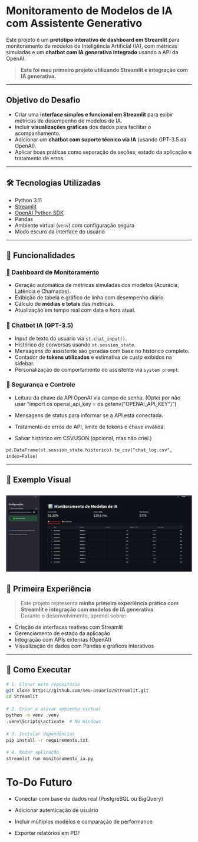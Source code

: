 # Monitoramento de Modelos de IA com Assistente Generativo

Este projeto é um **protótipo interativo de dashboard em Streamlit** para monitoramento de modelos de Inteligência Artificial (IA), com métricas simuladas e um **chatbot com IA generativa integrado** usando a API da OpenAI.

>  **Este foi meu primeiro projeto utilizando Streamlit e integração com IA generativa.**

---

##  Objetivo do Desafio

- Criar uma **interface simples e funcional em Streamlit** para exibir métricas de desempenho de modelos de IA.
- Incluir **visualizações gráficas** dos dados para facilitar o acompanhamento.
- Adicionar um **chatbot com suporte técnico via IA** (usando GPT-3.5 da OpenAI).
- Aplicar boas práticas como separação de seções, estado da aplicação e tratamento de erros.

---

## 🛠️ Tecnologias Utilizadas

- Python 3.11
- [Streamlit](https://streamlit.io/)
- [OpenAI Python SDK](https://pypi.org/project/openai/)
- Pandas
- Ambiente virtual (`venv`) com configuração segura
- Modo escuro da interface do usuário

---

## 📌 Funcionalidades

### 🧮 Dashboard de Monitoramento

- Geração automática de métricas simuladas dos modelos (Acurácia, Latência e Chamadas).
- Exibição de tabela e gráfico de linha com desempenho diário.
- Cálculo de **médias e totais** das métricas.
- Atualização em tempo real com data e hora atual.

### 🤖 Chatbot IA (GPT-3.5)

- Input de texto do usuário via `st.chat_input()`.
- Histórico de conversas usando `st.session_state`.
- Mensagens do assistente são geradas com base no histórico completo.
- Contador de **tokens utilizados** e estimativa de custo exibidos na sidebar.
- Personalização do comportamento do assistente via `system prompt`.

### 🔐 Segurança e Controle

- Leitura da chave da API OpenAI via campo de senha. (Optei por não usar "import os
openai_api_key = os.getenv("OPENAI_API_KEY")")

- Mensagens de status para informar se a API está conectada.
- Tratamento de erros de API, limite de tokens e chave inválida.
- Salvar histórico em CSV/JSON (opcional, mas não criei.)

`pd.DataFrame(st.session_state.historico).to_csv("chat_log.csv", index=False)`

---

## 🧪 Exemplo Visual




![Dashboard](./Print/screenshot.png)
---

## 💬 Primeira Experiência

> Este projeto representa **minha primeira experiência prática com Streamlit e integração com modelos de IA generativa**.  
Durante o desenvolvimento, aprendi sobre:
- Criação de interfaces reativas com Streamlit
- Gerenciamento de estado da aplicação
- Integração com APIs externas (OpenAI)
- Visualização de dados com Pandas e gráficos interativos

---

## 🚀 Como Executar

```bash
# 1. Clonar este repositório
git clone https://github.com/seu-usuario/Streamlit.git
cd Streamlit

# 2. Criar e ativar ambiente virtual
python -m venv .venv
.venv\Scripts\activate  # No Windows

# 3. Instalar dependências
pip install -r requirements.txt

# 4. Rodar aplicação
streamlit run monitoramento_ia.py
```

# To-Do Futuro

- Conectar com base de dados real (PostgreSQL ou BigQuery)

- Adicionar autenticação de usuário

- Incluir múltiplos modelos e comparação de performance

- Exportar relatórios em PDF


